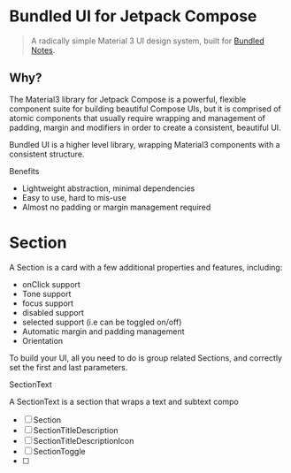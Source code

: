 # Bundled UI for Jetpack Compose

> A radically simple Material 3 UI design system, built for [Bundled Notes](https://play.google.com/store/apps/details?id=com.xaviertobin.noted).

## Why?

The Material3 library for Jetpack Compose is a powerful, flexible component suite for building beautiful Compose UIs, but it is comprised of atomic components that usually require wrapping and management of padding, margin and modifiers in order to create a consistent, beautiful UI.

Bundled UI is a higher level library, wrapping Material3 components with a consistent structure.

Benefits
- Lightweight abstraction, minimal dependencies
- Easy to use, hard to mis-use
- Almost no padding or margin management required

# Section

A Section is a card with a few additional properties and features, including:
* onClick support
* Tone support
* focus support
* disabled support
* selected support (i.e can be toggled on/off)
* Automatic margin and padding management
* Orientation

To build your UI, all you need to do is group related Sections, and correctly set the first and last parameters.

SectionText

A SectionText is a section that wraps a text and subtext compo


- [ ] Section
- [ ] SectionTitleDescription
- [ ] SectionTitleDescriptionIcon
- [ ] SectionToggle
- [ ] 
